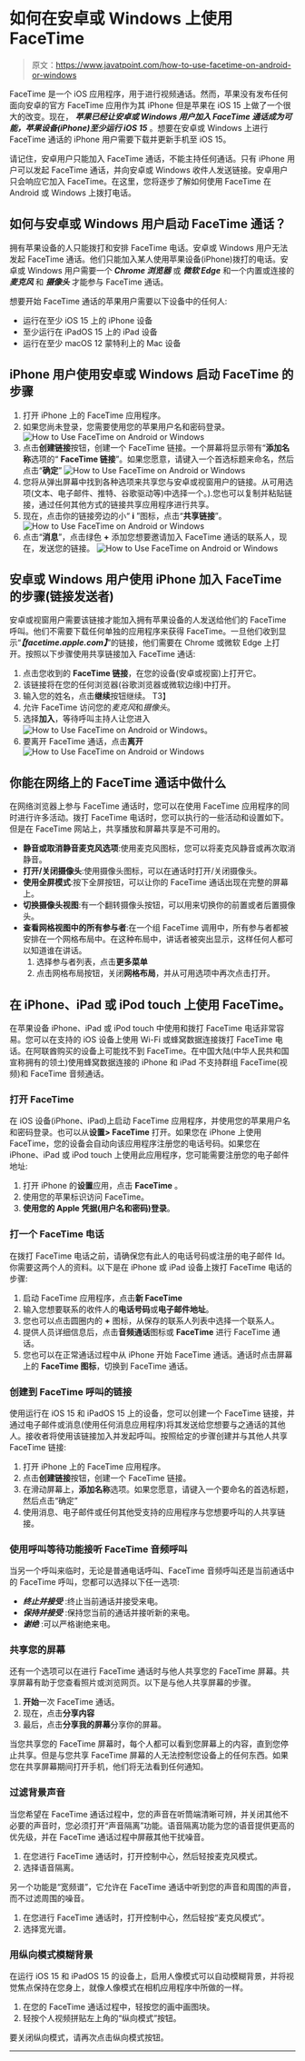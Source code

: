 # 如何在安卓或 Windows 上使用 FaceTime

> 原文：<https://www.javatpoint.com/how-to-use-facetime-on-android-or-windows>

FaceTime 是一个 iOS 应用程序，用于进行视频通话。然而，苹果没有发布任何面向安卓的官方 FaceTime 应用作为其 iPhone 但是苹果在 iOS 15 上做了一个很大的改变。现在， ***苹果已经让安卓或 Windows 用户加入 FaceTime 通话成为可能，苹果设备(iPhone)至少运行 iOS 15*** 。想要在安卓或 Windows 上进行 FaceTime 通话的 iPhone 用户需要下载并更新手机至 iOS 15。

请记住，安卓用户只能加入 FaceTime 通话，不能主持任何通话。只有 iPhone 用户可以发起 FaceTime 通话，并向安卓或 Windows 收件人发送链接。安卓用户只会响应它加入 FaceTime。在这里，您将逐步了解如何使用 FaceTime 在 Android 或 Windows 上拨打电话。

## 如何与安卓或 Windows 用户启动 FaceTime 通话？

拥有苹果设备的人只能拨打和安排 FaceTime 电话。安卓或 Windows 用户无法发起 FaceTime 通话。他们只能加入某人使用苹果设备(iPhone)拨打的电话。安卓或 Windows 用户需要一个 ***Chrome 浏览器*** 或 ***微软 Edge*** 和一个内置或连接的 ***麦克风*** 和 ***摄像头*** 才能参与 FaceTime 通话。

想要开始 FaceTime 通话的苹果用户需要以下设备中的任何人:

*   运行在至少 iOS 15 上的 iPhone 设备
*   至少运行在 iPadOS 15 上的 iPad 设备
*   运行在至少 macOS 12 蒙特利上的 Mac 设备

## iPhone 用户使用安卓或 Windows 启动 FaceTime 的步骤

1.  打开 iPhone 上的 FaceTime 应用程序。
2.  如果您尚未登录，您需要使用您的苹果用户名和密码登录。
    ![How to Use FaceTime on Android or Windows](img/713cec20360c2dd9d20a3bded23afcb6.png)
3.  点击**创建链接**按钮，创建一个 FaceTime 链接。一个屏幕将显示带有“**添加名称**选项的“ **FaceTime 链接**”。如果您愿意，请键入一个首选标题来命名，然后点击“**确定**”
    ![How to Use FaceTime on Android or Windows](img/818788836458c7350cc44c3418395847.png)
4.  您将从弹出屏幕中找到各种选项来共享您与安卓或视窗用户的链接。从可用选项(文本、电子邮件、推特、谷歌驱动等)中选择一个。).您也可以复制并粘贴链接，通过任何其他方式的链接共享应用程序进行共享。
5.  现在，点击你的链接旁边的小“ **i** ”图标，点击“**共享链接**”。
    ![How to Use FaceTime on Android or Windows](img/3df1a4dc8a6c2a6e96fc8ab64bae0eb2.png)
6.  点击“**消息**”，点击绿色 **+** 添加您想要邀请加入 FaceTime 通话的联系人，现在，发送您的链接。
    ![How to Use FaceTime on Android or Windows](img/d70d303b9be335393178c0f7007813ad.png)

## 安卓或 Windows 用户使用 iPhone 加入 FaceTime 的步骤(链接发送者)

安卓或视窗用户需要该链接才能加入拥有苹果设备的人发送给他们的 FaceTime 呼叫。他们不需要下载任何单独的应用程序来获得 FaceTime。一旦他们收到显示“***【facetime.apple.com】***”的链接，他们需要在 Chrome 或微软 Edge 上打开。按照以下步骤使用共享链接加入 FaceTime 通话:

1.  点击您收到的 **FaceTime 链接**，在您的设备(安卓或视窗)上打开它。
2.  该链接将在您的任何浏览器(谷歌浏览器或微软边缘)中打开。
3.  输入您的姓名，点击**继续**按钮继续。
    T3】
4.  允许 FaceTime 访问您的*麦克风*和*摄像头*。
5.  选择**加入**，等待呼叫主持人让您进入
    ![How to Use FaceTime on Android or Windows](img/1641b8f322387c2dfedebae2bbb67178.png)。
6.  要离开 FaceTime 通话，点击**离开**
    ![How to Use FaceTime on Android or Windows](img/883ce503176802767af1f9848931b341.png)

## 你能在网络上的 FaceTime 通话中做什么

在网络浏览器上参与 FaceTime 通话时，您可以在使用 FaceTime 应用程序的同时进行许多活动。拨打 FaceTime 电话时，您可以执行的一些活动和设置如下。但是在 FaceTime 网站上，共享播放和屏幕共享是不可用的。

*   **静音或取消静音麦克风选项**:使用麦克风图标，您可以将麦克风静音或再次取消静音。
*   **打开/关闭摄像头**:使用摄像头图标，可以在通话时打开/关闭摄像头。
*   **使用全屏模式**:按下全屏按钮，可以让你的 FaceTime 通话出现在完整的屏幕上。
*   **切换摄像头视图**:有一个翻转摄像头按钮，可以用来切换你的前置或者后置摄像头。
*   **查看网格视图中的所有参与者**:在一个组 FaceTime 调用中，所有参与者都被安排在一个网格布局中。在这种布局中，讲话者被突出显示，这样任何人都可以知道谁在讲话。
    1.  选择参与者列表，点击**更多菜单**
    2.  点击网格布局按钮，关闭**网格布局**，并从可用选项中再次点击打开。

## 在 iPhone、iPad 或 iPod touch 上使用 FaceTime。

在苹果设备 iPhone、iPad 或 iPod touch 中使用和拨打 FaceTime 电话非常容易。您可以在支持的 iOS 设备上使用 Wi-Fi 或蜂窝数据连接拨打 FaceTime 电话。在阿联酋购买的设备上可能找不到 FaceTime。在中国大陆(中华人民共和国宣称拥有的领土)使用蜂窝数据连接的 iPhone 和 iPad 不支持群组 FaceTime(视频)和 FaceTime 音频通话。

### 打开 FaceTime

在 iOS 设备(iPhone、iPad)上启动 FaceTime 应用程序，并使用您的苹果用户名和密码登录。也可以从**设置> FaceTime** 打开。如果您在 iPhone 上使用 FaceTime，您的设备会自动向该应用程序注册您的电话号码。如果您在 iPhone、iPad 或 iPod touch 上使用此应用程序，您可能需要注册您的电子邮件地址:

1.  打开 iPhone 的**设置**应用，点击 **FaceTime** 。
2.  使用您的苹果标识访问 FaceTime。
3.  **使用您的 Apple 凭据(用户名和密码)登录**。

### 打一个 FaceTime 电话

在拨打 FaceTime 电话之前，请确保您有此人的电话号码或注册的电子邮件 Id。你需要这两个人的资料。以下是在 iPhone 或 iPad 设备上拨打 FaceTime 电话的步骤:

1.  启动 FaceTime 应用程序，点击**新 FaceTime**
2.  输入您想要联系的收件人的**电话号码**或**电子邮件地址**。
3.  您也可以点击圆圈内的 **+** 图标，从保存的联系人列表中选择一个联系人。
4.  提供人员详细信息后，点击**音频通话**图标或 **FaceTime** 进行 FaceTime 通话。
5.  您也可以在正常通话过程中从 iPhone 开始 FaceTime 通话。通话时点击屏幕上的 **FaceTime 图标**，切换到 FaceTime 通话。

### 创建到 FaceTime 呼叫的链接

使用运行在 iOS 15 和 iPadOS 15 上的设备，您可以创建一个 FaceTime 链接，并通过电子邮件或消息(使用任何消息应用程序)将其发送给您想要与之通话的其他人。接收者将使用该链接加入并发起呼叫。按照给定的步骤创建并与其他人共享 FaceTime 链接:

1.  打开 iPhone 上的 FaceTime 应用程序。
2.  点击**创建链接**按钮，创建一个 FaceTime 链接。
3.  在滑动屏幕上，**添加名称**选项。如果您愿意，请键入一个要命名的首选标题，然后点击“确定”
4.  使用消息、电子邮件或任何其他受支持的应用程序与您想要呼叫的人共享链接。

### 使用呼叫等待功能接听 FaceTime 音频呼叫

当另一个呼叫来临时，无论是普通电话呼叫、FaceTime 音频呼叫还是当前通话中的 FaceTime 呼叫，您都可以选择以下任一选项:

*   ***终止并接受*** :终止当前通话并接受来电。
*   ***保持并接受*** :保持您当前的通话并接听新的来电。
*   ***谢绝*** :可以严格谢绝来电。

### 共享您的屏幕

还有一个选项可以在进行 FaceTime 通话时与他人共享您的 FaceTime 屏幕。共享屏幕有助于您查看照片或浏览网页。以下是与他人共享屏幕的步骤。

1.  **开始**一次 FaceTime 通话。
2.  现在，点击**分享内容**
3.  最后，点击**分享我的屏幕**分享你的屏幕。

当您共享您的 FaceTime 屏幕时，每个人都可以看到您屏幕上的内容，直到您停止共享。但是与您共享 FaceTime 屏幕的人无法控制您设备上的任何东西。如果您在共享屏幕期间打开手机，他们将无法看到任何通知。

### 过滤背景声音

当您希望在 FaceTime 通话过程中，您的声音在听筒端清晰可辨，并关闭其他不必要的声音时，您必须打开“声音隔离”功能。语音隔离功能为您的语音提供更高的优先级，并在 FaceTime 通话过程中屏蔽其他干扰噪音。

1.  在您进行 FaceTime 通话时，打开控制中心，然后轻按麦克风模式。
2.  选择语音隔离。

另一个功能是“宽频谱”，它允许在 FaceTime 通话中听到您的声音和周围的声音，而不过滤周围的噪音。

1.  在您进行 FaceTime 通话时，打开控制中心，然后轻按“麦克风模式”。
2.  选择宽光谱。

### 用纵向模式模糊背景

在运行 iOS 15 和 iPadOS 15 的设备上，启用人像模式可以自动模糊背景，并将视觉焦点保持在您身上，就像人像模式在相机应用程序中所做的一样。

1.  在您的 FaceTime 通话过程中，轻按您的画中画图块。
2.  轻按个人视频拼贴左上角的“纵向模式”按钮。

要关闭纵向模式，请再次点击纵向模式按钮。

* * *